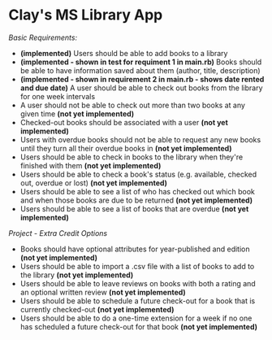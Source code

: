 Clay's MS Library App
=====================

*Basic Requirements:*

+ __(implemented)__ Users should be able to add books to a library
+ __(implemented - shown in test for requiment 1 in main.rb)__ Books should be able to have information saved about them (author, title, description)
+ __(implemented - shown in requirement 2 in main.rb - shows date rented and due date)__ A user should be able to check out books from the library for one week intervals
+ A user should not be able to check out more than two books at any given time __(not yet implemented)__
+ Checked-out books should be associated with a user __(not yet implemented)__
+ Users with overdue books should not be able to request any new books until they turn all their overdue books in __(not yet implemented)__
+ Users should be able to check in books to the library when they're finished with them __(not yet implemented)__
+ Users should be able to check a book's status (e.g. available, checked out, overdue or lost) __(not yet implemented)__
+ Users should be able to see a list of who has checked out which book and when those books are due to be returned __(not yet implemented)__
+ Users should be able to see a list of books that are overdue __(not yet implemented)__


*Project - Extra Credit Options*
+ Books should have optional attributes for year-published and edition __(not yet implemented)__
+ Users should be able to import a .csv file with a list of books to add to the library __(not yet implemented)__
+ Users should be able to leave reviews on books with both a rating and an optional written review __(not yet implemented)__
+ Users should be able to schedule a future check-out for a book that is currently checked-out __(not yet implemented)__
+ Users should be able to do a one-time extension for a week if no one has scheduled a future check-out for that book __(not yet implemented)__